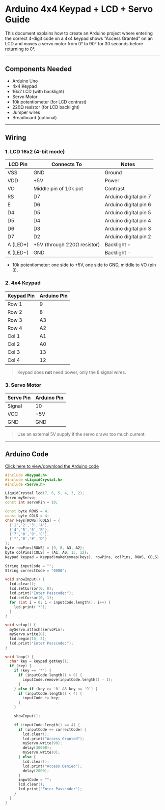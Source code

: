 # Arduino 4x4 Keypad + LCD + Servo Guide

This document explains how to create an Arduino project where entering the correct 4-digit code on a 4x4 keypad shows "Access Granted" on an LCD and moves a servo motor from 0° to 90° for 30 seconds before returning to 0°.

---

## Components Needed

* Arduino Uno
* 4x4 Keypad
* 16x2 LCD (with backlight)
* Servo Motor
* 10k potentiometer (for LCD contrast)
* 220Ω resistor (for LCD backlight)
* Jumper wires
* Breadboard (optional)

---

## Wiring

### 1. LCD 16x2 (4-bit mode)

| LCD Pin  | Connects To                 | Notes                 |
| -------- | --------------------------- | --------------------- |
| VSS      | GND                         | Ground                |
| VDD      | +5V                         | Power                 |
| VO       | Middle pin of 10k pot       | Contrast              |
| RS       | D7                          | Arduino digital pin 7 |
| E        | D6                          | Arduino digital pin 6 |
| D4       | D5                          | Arduino digital pin 5 |
| D5       | D4                          | Arduino digital pin 4 |
| D6       | D3                          | Arduino digital pin 3 |
| D7       | D2                          | Arduino digital pin 2 |
| A (LED+) | +5V (through 220Ω resistor) | Backlight +           |
| K (LED-) | GND                         | Backlight -           |

* 10k potentiometer: one side to +5V, one side to GND, middle to VO (pin 3).

### 2. 4x4 Keypad

| Keypad Pin | Arduino Pin |
| ---------- | ----------- |
| Row 1      | 9           |
| Row 2      | 8           |
| Row 3      | A3          |
| Row 4      | A2          |
| Col 1      | A1          |
| Col 2      | A0          |
| Col 3      | 13          |
| Col 4      | 12          |

> Keypad does **not** need power, only the 8 signal wires.

### 3. Servo Motor

| Servo Pin | Arduino Pin |
| --------- | ----------- |
| Signal    | 10          |
| VCC       | +5V         |
| GND       | GND         |

> Use an external 5V supply if the servo draws too much current.

---

## Arduino Code

[Click here to view/download the Arduino code](https://example.com/arduino_servo_keypad_lcd.ino)

```cpp
#include <Keypad.h>
#include <LiquidCrystal.h>
#include <Servo.h>

LiquidCrystal lcd(7, 6, 5, 4, 3, 2);
Servo myServo;
const int servoPin = 10;

const byte ROWS = 4;
const byte COLS = 4;
char keys[ROWS][COLS] = {
  {'1','2','3','A'},
  {'4','5','6','B'},
  {'7','8','9','C'},
  {'*','0','#','D'}
};
byte rowPins[ROWS] = {9, 8, A3, A2};
byte colPins[COLS] = {A1, A0, 13, 12};
Keypad keypad = Keypad(makeKeymap(keys), rowPins, colPins, ROWS, COLS);

String inputCode = "";
String correctCode = "0000";

void showInput() {
  lcd.clear();
  lcd.setCursor(0, 0);
  lcd.print("Enter Passcode:");
  lcd.setCursor(0, 1);
  for (int i = 0; i < inputCode.length(); i++) {
    lcd.print('*');
  }
}

void setup() {
  myServo.attach(servoPin);
  myServo.write(0);
  lcd.begin(16, 2);
  lcd.print("Enter Passcode:");
}

void loop() {
  char key = keypad.getKey();
  if (key) {
    if (key == '*') {
      if (inputCode.length() > 0) {
        inputCode.remove(inputCode.length() - 1);
      }
    } else if (key >= '0' && key <= '9') {
      if (inputCode.length() < 4) {
        inputCode += key;
      }
    }

    showInput();

    if (inputCode.length() == 4) {
      if (inputCode == correctCode) {
        lcd.clear();
        lcd.print("Access Granted");
        myServo.write(90);
        delay(30000);
        myServo.write(0);
      } else {
        lcd.clear();
        lcd.print("Access Denied");
        delay(2000);
      }
      inputCode = "";
      lcd.clear();
      lcd.print("Enter Passcode:");
    }
  }
}
```
